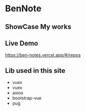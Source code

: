 # BenNote

## ShowCase My works

## Live Demo

https://ben-notes.vercel.app/#/repos

## Lib used in this site

- vuex
- vuex
- axios
- bootstrap-vue
- pug